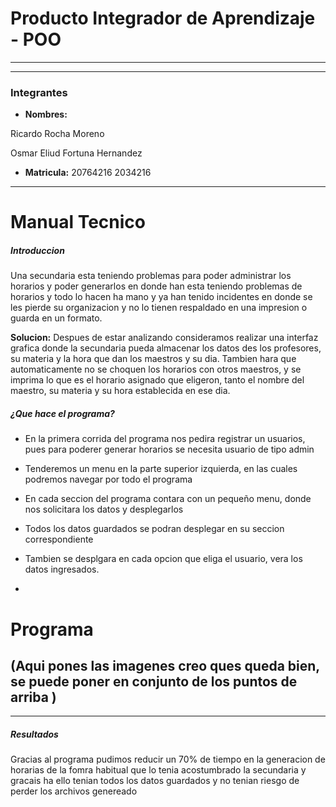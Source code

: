# Producto Integrador de Aprendizaje - POO
___
___





### Integrantes
* **Nombres:**



Ricardo Rocha Moreno



Osmar Eliud Fortuna Hernandez
* **Matricula:**
20764216
2034216
___
# Manual Tecnico
##### Introduccion
Una secundaria esta teniendo problemas para poder administrar los horarios y poder generarlos en donde han esta teniendo problemas de horarios y todo lo hacen ha mano y ya han tenido incidentes en donde se les pierde su organizacion y no lo tienen respaldado en una impresion o guarda en un formato.





**Solucion:** Despues de estar analizando consideramos realizar una interfaz grafica donde la secundaria pueda almacenar los datos des los profesores, su materia y la hora que dan los maestros y su dia. Tambien hara que automaticamente no se choquen los horarios con otros maestros, y se imprima lo que es el horario asignado que eligeron, tanto el nombre del maestro, su materia y su hora establecida en ese dia.




##### ¿Que hace el programa?



* En la primera corrida del programa nos pedira registrar un usuarios, pues para poderer generar horarios se necesita usuario de tipo admin





* Tenderemos un menu en la parte superior izquierda, en las cuales podremos navegar por todo el programa
* En cada seccion del programa contara con un pequeño menu, donde nos solicitara los datos y desplegarlos



* Todos los datos guardados se podran desplegar en su seccion correspondiente
* Tambien se desplgara en cada opcion que eliga el usuario, vera los datos ingresados.
*
# Programa
(Aqui pones las imagenes creo ques queda bien, se puede poner en conjunto de los puntos de arriba )
---
---
##### Resultados
Gracias al programa pudimos reducir un 70% de tiempo en la generacion de horarias de la fomra habitual que lo tenia acostumbrado la secundaria y gracais ha ello tenian todos los datos guardados y no tenian riesgo de perder los archivos genereado

